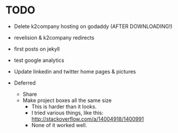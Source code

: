 # TODO


* Delete k2company hosting on godaddy (AFTER DOWNLOADING!)
* revelision & k2company redirects
* first posts on jekyll
* test google analytics


* Update linkedin and twitter home pages & pictures


* Deferred
    * Share
    * Make project boxes all the same size
        - This is harder than it looks.
        - I tried various things, like this: http://stackoverflow.com/a/14004918/1400991
        - None of it worked well.
